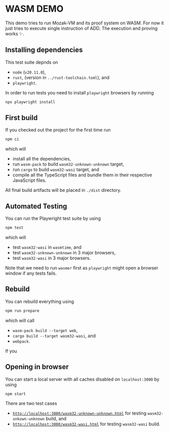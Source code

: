 # WASM DEMO
This demo tries to run Mozak-VM and its proof system on WASM. For now it just tries to execute single instruction of ADD.
The execution and proving works :sparkles:.

## Installing dependencies

This test suite depnds on

- `node` (`v20.11.0`),
- `rust`, (version in `../rust-toolchain.toml`), and
- `playwright`.

In order to run tests you need to install `playwright` browsers by running

```bash
npx playwright install
```

## First build

If you checked out the project for the first time run

```bash
npm ci
```

which will

- install all the dependencies,
- run `wasm-pack` to build `wasm32-unknown-unknown` target,
- run `cargo` to build `wasm32-wasi` target, and
- compile all the TypeScript files and bundle them in their respective JavaScript files.

All final build artifacts will be placed in `./dist` directory.

## Automated Testing

You can run the Playwright test suite by using

```bash
npm test
```

which will

- test `wasm32-wasi` in `wasmtime`, and
- test `wasm32-unknown-unknown` in 3 major browsers,
- test `wasm32-wasi` in 3 major browsers.

Note that we need to run `wasmer` first as `playwright` might open a browser window if any tests fails.

## Rebuild

You can rebuild everything using

```bash
npm run prepare
```

which will call

- `wasm-pack build --target web`,
- `cargo build --target wasm32-wasi`, and
- `webpack`.

If you

## Opening in browser

You can start a local server with all caches disabled on `localhost:3000` by using

```bash
npm start
```

There are two test cases

- [`http://localhost:3000/wasm32-unknown-unknown.html`](http://localhost:3000/wasm32-unknown-unknown.html) for testing `wasm32-unkown-unknown` build, and
- [`http://localhost:3000/wasm32-wasi.html`](http://localhost:3000/wasm32-wasi.html) for testing `wasm32-wasi` build.
